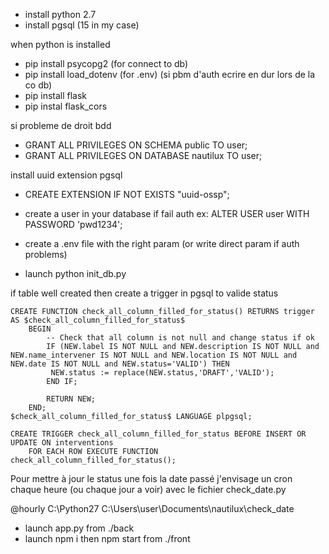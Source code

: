 - install python 2.7 
- install pgsql (15 in my case)

when python is installed
- pip install psycopg2 (for connect to db)
- pip install load_dotenv (for .env) (si pbm d'auth ecrire en dur lors de la co db)
- pip install flask
- pip instal flask_cors

si probleme de droit bdd

- GRANT ALL PRIVILEGES ON SCHEMA public TO user;
- GRANT ALL PRIVILEGES ON DATABASE nautilux TO user;

install uuid extension pgsql
- CREATE EXTENSION IF NOT EXISTS "uuid-ossp";



- create a user in your database if fail auth
ex: ALTER USER user WITH PASSWORD 'pwd1234';

- create a .env file with the right param (or write direct param if auth problems)
- launch python init_db.py 


if table well created then create a trigger in pgsql to valide status
```
CREATE FUNCTION check_all_column_filled_for_status() RETURNS trigger AS $check_all_column_filled_for_status$
    BEGIN
        -- Check that all column is not null and change status if ok
        IF (NEW.label IS NOT NULL and NEW.description IS NOT NULL and NEW.name_intervener IS NOT NULL and NEW.location IS NOT NULL and NEW.date IS NOT NULL and NEW.status='VALID') THEN
		 NEW.status := replace(NEW.status,'DRAFT','VALID');
        END IF; 
        
        RETURN NEW;
    END;
$check_all_column_filled_for_status$ LANGUAGE plpgsql;

CREATE TRIGGER check_all_column_filled_for_status BEFORE INSERT OR UPDATE ON interventions
    FOR EACH ROW EXECUTE FUNCTION check_all_column_filled_for_status();
```
Pour mettre à jour le status une fois la date passé j'envisage un cron chaque heure (ou chaque jour a voir) avec le fichier check_date.py

@hourly C:\Python27 C:\Users\user\Documents\nautilux\check_date


- launch app.py from ./back
- launch npm i then npm start from ./front 
